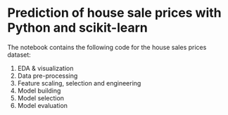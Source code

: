 # Prediction of house sale prices with Python and scikit-learn
The notebook contains the following code for the house sales prices dataset:
1. EDA & visualization
2. Data pre-processing
3. Feature scaling, selection and engineering
4. Model building
5. Model selection
6. Model evaluation
